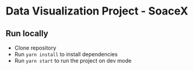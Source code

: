 # Data Visualization Project - SoaceX

## Run locally

- Clone repository
- Run `yarn install` to install dependencies
- Run `yarn start` to run the project on dev mode
